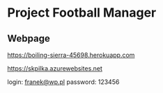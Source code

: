 # Project Football Manager
## Webpage
https://boiling-sierra-45698.herokuapp.com

https://skpilka.azurewebsites.net


login: franek@wp.pl
password: 123456

